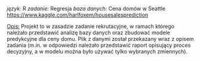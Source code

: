 _język:_  R
_zadanie:_  Regresja
_baza danych:_ Cena domów w Seattle https://www.kaggle.com/harlfoxem/housesalesprediction

<u>Opis:</u>
Projekt to w zasadzie zadanie rekrutacyjne, w ramach którego należało przedstawić analizę bazy danych oraz zbudować modele predykcyjne dla ceny domu. Plik z danymi został przekazany wraz z opisem zadania (m.in. w odpowiedzi należało przedstawić raport opisujący proces decyzyjny, a w modelu można było używać tylko wybranych zmiennych). 
